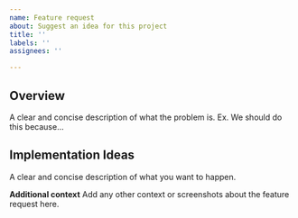 ```yaml
---
name: Feature request
about: Suggest an idea for this project
title: ''
labels: ''
assignees: ''

---
```


## Overview 
A clear and concise description of what the problem is. Ex. We should do this because...

## Implementation Ideas
A clear and concise description of what you want to happen.

**Additional context**
Add any other context or screenshots about the feature request here.
